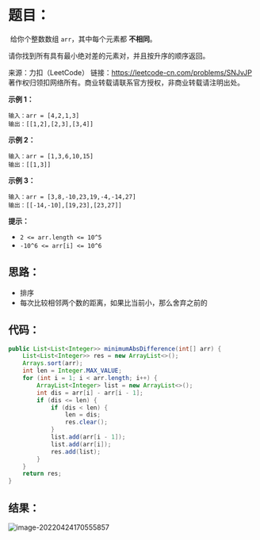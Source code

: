 # 题目：

​	给你个整数数组 `arr`，其中每个元素都 **不相同**。

请你找到所有具有最小绝对差的元素对，并且按升序的顺序返回。

 

来源：力扣（LeetCode） 链接：https://leetcode-cn.com/problems/SNJvJP 著作权归领扣网络所有。商业转载请联系官方授权，非商业转载请注明出处。

<!--more-->

**示例 1：**

```
输入：arr = [4,2,1,3]
输出：[[1,2],[2,3],[3,4]]
```

**示例 2：**

```
输入：arr = [1,3,6,10,15]
输出：[[1,3]]
```

**示例 3：**

```
输入：arr = [3,8,-10,23,19,-4,-14,27]
输出：[[-14,-10],[19,23],[23,27]]
```

 

**提示：**

- `2 <= arr.length <= 10^5`
- `-10^6 <= arr[i] <= 10^6`

## 思路：

- 排序
- 每次比较相邻两个数的距离，如果比当前小，那么舍弃之前的

## 代码：

```java
public List<List<Integer>> minimumAbsDifference(int[] arr) {
    List<List<Integer>> res = new ArrayList<>();
    Arrays.sort(arr);
    int len = Integer.MAX_VALUE;
    for (int i = 1; i < arr.length; i++) {
        ArrayList<Integer> list = new ArrayList<>();
        int dis = arr[i] - arr[i - 1];
        if (dis <= len) {
            if (dis < len) {
                len = dis;
                res.clear();
            }
            list.add(arr[i - 1]);
            list.add(arr[i]);
            res.add(list);
        }
    }
    return res;
}
```

## 结果：

![image-20220424170555857](https://misteryliu.oss-cn-beijing.aliyuncs.com/image/image-20220424170555857.png)